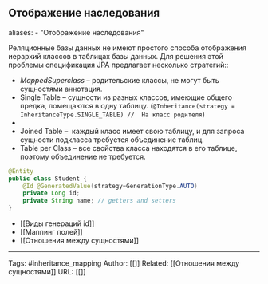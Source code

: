 ## Отображение наследования
aliases: 
	- "Отображение наследования"

Реляционные базы данных не имеют простого способа отображения иерархий классов в таблицах базы данных.
Для решения этой проблемы спецификация JPA предлагает несколько стратегий::
- _MappedSuperclass_ – родительские классы, не могут быть сущностями аннотация.
- Single Table – сущности из разных классов, имеющие общего предка, помещаются в одну таблицу. (```@Inheritance(strategy = InheritanceType.SINGLE_TABLE) //  На класс родителя```)
- 
- Joined Table –  каждый класс имеет свою таблицу, и для запроса сущности подкласса требуется объединение таблиц.
- Table per Class – все свойства класса находятся в его таблице, поэтому объединение не требуется.


```java
@Entity 
public class Student { 
	@Id @GeneratedValue(strategy=GenerationType.AUTO) 
	private Long id; 
	private String name; // getters and setters 
}
```

- [[Виды генераций id]]
- [[Маппинг полей]]
- [[Отношения между сущностями]]


---
Tags: #inheritance_mapping
Author: [[]]
Related: [[Отношения между сущностями]]
URL: [[]]